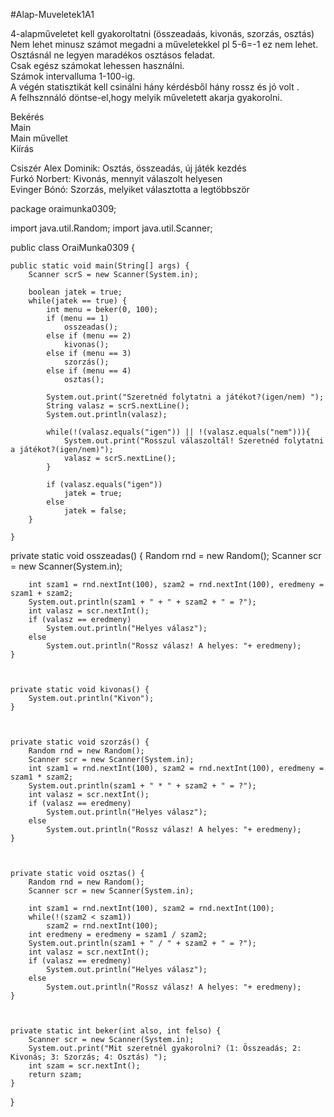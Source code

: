  #Alap-Muveletek1A1

4-alapműveletet kell gyakoroltatni (összeadaás, kivonás, szorzás, osztás)<br>
Nem lehet minusz számot megadni a műveletekkel pl 5-6=-1 ez nem lehet.<br>
Osztásnál ne legyen maradékos osztásos feladat.<br>
Csak egész számokat lehessen használni.<br>
Számok intervalluma 1-100-ig.<br>
A végén statisztikát kell csinálni hány kérdésből hány rossz és jó volt .<br>
A felhsznnáló döntse-el,hogy melyik műveletett akarja gyakorolni. <br>

Bekérés<br>
Main<br>
Main művellet<br>
Kiírás<br>

Csiszér Alex Dominik: Osztás, összeadás, új játék kezdés <br>
Furkó Norbert: Kivonás, mennyit válaszolt helyesen <br>
Evinger Bónó: Szorzás, melyiket választotta a legtöbbször

package oraimunka0309;

import java.util.Random;
import java.util.Scanner;

public class OraiMunka0309 {
    
    public static void main(String[] args) {
        Scanner scrS = new Scanner(System.in);
        
        boolean jatek = true;
        while(jatek == true) {
            int menu = beker(0, 100);
            if (menu == 1) 
                osszeadas();
            else if (menu == 2)
                kivonas();
            else if (menu == 3) 
                szorzás();
            else if (menu == 4) 
                osztas();
            
            System.out.print("Szeretnéd folytatni a játékot?(igen/nem) ");
            String valasz = scrS.nextLine();
            System.out.println(valasz);
            
            while(!(valasz.equals("igen")) || !(valasz.equals("nem"))){
                System.out.print("Rosszul válaszoltál! Szeretnéd folytatni a játékot?(igen/nem)");
                valasz = scrS.nextLine();
            }
            
            if (valasz.equals("igen")) 
                jatek = true;
            else
                jatek = false;
        }
        
    }
    
   private static void osszeadas() {
        Random rnd = new Random();
        Scanner scr = new Scanner(System.in);
        
        int szam1 = rnd.nextInt(100), szam2 = rnd.nextInt(100), eredmeny = szam1 + szam2;
        System.out.println(szam1 + " + " + szam2 + " = ?");
        int valasz = scr.nextInt();
        if (valasz == eredmeny)
            System.out.println("Helyes válasz");
        else
            System.out.println("Rossz válasz! A helyes: "+ eredmeny);
    }



    private static void kivonas() {
        System.out.println("Kivon");
    }



    private static void szorzás() {
        Random rnd = new Random();
        Scanner scr = new Scanner(System.in);
        int szam1 = rnd.nextInt(100), szam2 = rnd.nextInt(100), eredmeny = szam1 * szam2;
        System.out.println(szam1 + " * " + szam2 + " = ?");
        int valasz = scr.nextInt();
        if (valasz == eredmeny)
            System.out.println("Helyes válasz");
        else
            System.out.println("Rossz válasz! A helyes: "+ eredmeny);
    }



    private static void osztas() {
        Random rnd = new Random();
        Scanner scr = new Scanner(System.in);
        
        int szam1 = rnd.nextInt(100), szam2 = rnd.nextInt(100);
        while(!(szam2 < szam1))
            szam2 = rnd.nextInt(100);
        int eredmeny = eredmeny = szam1 / szam2;
        System.out.println(szam1 + " / " + szam2 + " = ?");
        int valasz = scr.nextInt();
        if (valasz == eredmeny)
            System.out.println("Helyes válasz");
        else
            System.out.println("Rossz válasz! A helyes: "+ eredmeny);
    }



    private static int beker(int also, int felso) {
        Scanner scr = new Scanner(System.in);
        System.out.print("Mit szeretnél gyakorolni? (1: Összeadás; 2: Kivonás; 3: Szorzás; 4: Osztás) ");
        int szam = scr.nextInt();
        return szam;
    }
}
